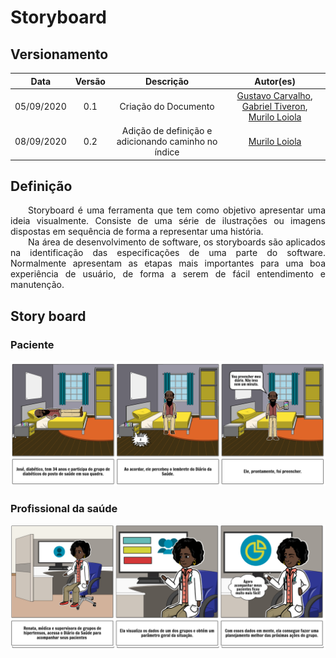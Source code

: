 # Storyboard
## Versionamento
| Data | Versão | Descrição | Autor(es) |
|:----:|:------:|:---------:|:---------:|
| 05/09/2020 | 0.1 | Criação do Documento | [Gustavo Carvalho](https://github.com/gustavocarvalho1002), [Gabriel Tiveron](https://github.com/GabrielTiveron), [Murilo Loiola](https://github.com/murilo-dan) |
| 08/09/2020 | 0.2 | Adição de definição e adicionando caminho no índice| [Murilo Loiola](https://github.com/murilo-dan) |


## Definição

<p align="justify">&emsp;&emsp;Storyboard é uma ferramenta que tem como objetivo apresentar uma ideia visualmente. Consiste de uma série de ilustrações ou imagens dispostas em sequência de forma a representar uma história.</br>&emsp;&emsp;Na área de desenvolvimento de software, os storyboards são aplicados na identificação das especificações de uma parte do software. Normalmente apresentam as etapas mais importantes para uma boa experiência de usuário, de forma a serem de fácil entendimento e manutenção.</p>

## Story board
### Paciente
![story_board_1](./img/story_board_1.png)

### Profissional da saúde
![story_board_2](./img/story_board_2.png)